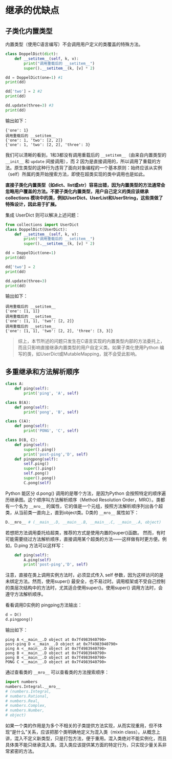 # 继承的优缺点

## 子类化内置类型
内置类型（使用C语言编写）不会调用用户定义的类覆盖的特殊方法。

```python
class DoppelDict(dict):
    def __setitem__(self, k, v):
        print("调用重载后的 __setitem__")
        super().__setitem__(k, [v] * 2)

dd = DoppelDict(one=1) #1
print(dd)

dd['two'] = 2 #2
print(dd)

dd.update(three=3) #3 
print(dd)
```

输出如下：
```
{'one': 1}
调用重载后的 __setitem__
{'one': 1, 'two': [2, 2]}
{'one': 1, 'two': [2, 2], 'three': 3}
```

我们可以清晰的看到，1和3都没有调用重载后的 `__setitem__`（由来自内置类型的`__init__` 和 `update` 间接调用），而 2 因为是直接调用的，所以调用了重载的方法。原生类型的这种行为违背了面向对象编程的一个基本原则：始终应该从实例（self）所属的类开始搜索方法，即使在超类实现的类中调用也是如此。

**直接子类化内置类型（如dict、list或str）容易出错，因为内置类型的方法通常会忽略用户覆盖的方法。不要子类化内置类型，用户自己定义的类应该继承 collections 模块中的类，例如UserDict、UserList和UserString，这些类做了特殊设计，因此易于扩展。**

集成 UserDict 则可以解决上述问题：
```python
from collections import UserDict
class DoppelDict(UserDict):
    def __setitem__(self, k, v):
        print("调用重载后的 __setitem__")
        super().__setitem__(k, [v] * 2)

dd = DoppelDict(one=1)
print(dd)

dd['two'] = 2
print(dd)

dd.update(three=3)
print(dd)
```

输出如下：
```
调用重载后的 __setitem__
{'one': [1, 1]}
调用重载后的 __setitem__
{'one': [1, 1], 'two': [2, 2]}
调用重载后的 __setitem__
{'one': [1, 1], 'two': [2, 2], 'three': [3, 3]}
```

> 综上，本节所述的问题只发生在C语言实现的内置类型内部的方法委托上，而且只影响直接继承内置类型的用户自定义类。如果子类化使用Python 编写的类，如UserDict或MutableMapping，就不会受此影响。

## 多重继承和方法解析顺序
```python
class A:
    def ping(self):
        print('ping', 'A', self)

class B(A):
    def pong(self):
        print('pong', 'B', self)

class C(A):
    def pong(self):
        print('PONG', 'C', self)

class D(B, C):
    def ping(self):
        super().ping()
        print('post-ping','D', self)
    def pingpong(self):
        self.ping()
        super().ping()
        self.pong()
        super().pong()
        C.pong(self)
```
Python 能区分 d.pong() 调用的是哪个方法，是因为Python 会按照特定的顺序遍历继承图。这个顺序叫方法解析顺序（Method Resolution Order，MRO）。类都有一个名为 `__mro__` 的属性，它的值是一个元组，按照方法解析顺序列出各个超类，从当前类一直向上，直到object类。D类的 `__mro__` 属性如下：

```python
D.__mro__ # (__main__.D, __main__.B, __main__.C, __main__.A, object)
```

若想把方法调用委托给超类，推荐的方式是使用内置的super()函数。 然而，有时可能需要绕过方法解析顺序，直接调用某个超类的方法——这样做有时更方便。例如，D.ping 方法可以这样写：
```python
    def ping(self):
        A.ping(self)
        print('post-ping','D', self)
```
注意，直接在类上调用实例方法时，必须显式传入 self 参数，因为这样访问的是未绑定方法。然而，使用super() 最安全，也不易过时。调用框架或不受自己控制的类层次结构中的方法时，尤其适合使用super()。使用super() 调用方法时，会遵守方法解析顺序。

看看调用D实例的 pingping方法输出：
```python
d = D()
d.pingpong()
```
输出如下：
```
ping A <__main__.D object at 0x7f4983940790>
post-ping D <__main__.D object at 0x7f4983940790>
ping A <__main__.D object at 0x7f4983940790>
pong B <__main__.D object at 0x7f4983940790>
pong B <__main__.D object at 0x7f4983940790>
PONG C <__main__.D object at 0x7f4983940790>
```

通过查看类的 `__mro__` 可以查看类的方法搜索顺序：
```python
import numbers
numbers.Integral.__mro__
# (numbers.Integral,
# numbers.Rational,
# numbers.Real,
# numbers.Complex,
# numbers.Number,
# object)
```

如果一个类的作用是为多个不相关的子类提供方法实现，从而实现重用，但不体现“是什么”关系，应该把那个类明确地定义为混入类（mixin class）。从概念上讲，混入不定义新类型，只是打包方法，便于重用。混入类绝对不能实例化，而且具体类不能只继承混入类。混入类应该提供某方面的特定行为，只实现少量关系非常紧密的方法。

